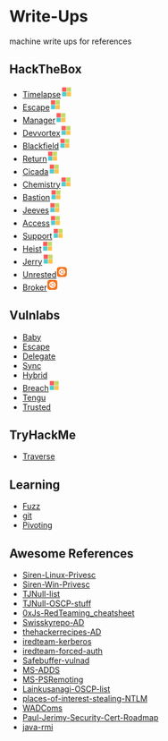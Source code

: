 # Write-Ups

machine write ups for references

## HackTheBox

* [Timelapse](/HTB/Machines/TimeLapse.md)![win](/HTB/Machines/images/windows.png)
* [Escape](/HTB/Machines/Escape.md)![win](/HTB/Machines/images/windows.png)
* [Manager](/HTB/Machines/Manager.md)![win](/HTB/Machines/images/windows.png)
* [Devvortex](/HTB/Machines/Devvortex.md)![win](/HTB/Machines/images/windows.png)
* [Blackfield](/HTB/Machines/Blackfield.md)![win](/HTB/Machines/images/windows.png)
* [Return](/HTB/Machines/Return.md)![win](/HTB/Machines/images/windows.png)
* [Cicada](/HTB/Machines/Cicada.md)![win](/HTB/Machines/images/windows.png)
* [Chemistry](/HTB/Machines/chemistry.md)![win](/HTB/Machines/images/windows.png)
* [Bastion](/HTB/Machines/Bastion.md)![win](/HTB/Machines/images/windows.png)
* [Jeeves](/HTB/Machines/Jeeves)![win](/HTB/Machines/images/windows.png)
* [Access](/HTB/Machines/Access.md)![win](/HTB/Machines/images/windows.png)
* [Support](/HTB/Machines/Support.md)![win](/HTB/Machines/images/windows.png)
* [Heist](/HTB/Machines/Heist.md)![win](/HTB/Machines/images/windows.png)
* [Jerry](/HTB/Machines/Jerry.md)![win](/HTB/Machines/images/windows.png)
* [Unrested](/HTB/Machines/Unrested.md)![nix](/HTB/Machines/images/nix.png)
*  [Broker](/HTB/Machines/Broker.md)![nix](/HTB/Machines/images/nix.png)

## Vulnlabs

* [Baby](/Vulnlabs/Machines/baby.md)
* [Escape](/Vulnlabs/Machines/Escape.md)
* [Delegate](/Vulnlabs/Machines/Delegate.md)
* [Sync](/Vulnlabs/Machines/sync.md)
* [Hybrid](/Vulnlabs/Chains/Hybrid.md)
* [Breach](/Vulnlabs/Machines/Breach.md)![win](/HTB/Machines/images/windows.png)
* [Tengu](/Vulnlabs/Chains/Tengu.md)
* [Trusted](/Vulnlabs/Chains/Trusted.md)

## TryHackMe

* [Traverse](/THM/Traverse.md)

## Learning

* [Fuzz](/Learning/Fuzz)
* [git](/Learning/git)
* [Pivoting](/Learning/Pivoting)

## Awesome References

* [Siren-Linux-Privesc](https://sirensecurity.io/blog/linux-privilege-escalation-resources/)
* [Siren-Win-Privesc](https://sirensecurity.io/blog/linux-privilege-escalation-resources/)
* [TJNull-list](https://docs.google.com/spreadsheets/u/1/d/1dwSMIAPIam0PuRBkCiDI88pU3yzrqqHkDtBngUHNCw8/htmlview?pli=1#)
* [TJNull-OSCP-stuff](https://github.com/tjnull/OSCP-Stuff/tree/master/Active-Directory)
* [0xJs-RedTeaming_cheatsheet](https://github.com/0xJs/RedTeaming_CheatSheet/blob/main/windows-ad/Domain-Privilege-Escalation.md)
* [Swisskyrepo-AD](https://swisskyrepo.github.io/InternalAllTheThings/active-directory/ad-adds-acl-ace/#usercomputer)
* [thehackerrecipes-AD](https://www.thehacker.recipes/ad/movement/dacl/addmember)
* [iredteam-kerberos](https://www.ired.team/offensive-security-experiments/active-directory-kerberos-abuse/resource-based-constrained-delegation-ad-computer-object-take-over-and-privilged-code-execution)
* [iredteam-forced-auth](https://www.ired.team/offensive-security/initial-access/t1187-forced-authentication)
* [Safebuffer-vulnad](https://github.com/safebuffer/vulnerable-AD)
* [MS-ADDS](https://learn.microsoft.com/en-us/training/paths/active-directory-domain-services/)
* [MS-PSRemoting](https://learn.microsoft.com/en-us/powershell/scripting/learn/ps101/08-powershell-remoting?view=powershell-7.4&viewFallbackFrom=powershell-7.2)
* [Lainkusanagi-OSCP-list](https://docs.google.com/spreadsheets/d/18weuz_Eeynr6sXFQ87Cd5F0slOj9Z6rt/edit?gid=487240997#gid=487240997)
* [places-of-interest-stealing-NTLM](https://osandamalith.com/2017/03/24/places-of-interest-in-stealing-netntlm-hashes/)
* [WADComs](https://wadcoms.github.io/)
* [Paul-Jerimy-Security-Cert-Roadmap](https://pauljerimy.com/security-certification-roadmap/)
* [java-rmi](https://ppn.snovvcrash.rocks/pentest/perimeter/java-rmia)